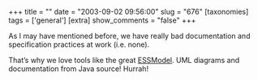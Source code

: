 +++
title = ""
date = "2003-09-02 09:56:00"
slug = "676"
[taxonomies]
tags = ['general']
[extra]
show_comments = "false"
+++

As I may have mentioned before, we have really bad documentation and specification practices at work (i.e. none).

That’s why we love tools like the great [ESSModel](http://www.essmodel.com/). UML diagrams and documentation from Java source! Hurrah!
